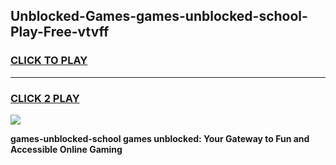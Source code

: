 
## Unblocked-Games-games-unblocked-school-Play-Free-vtvff
<h3>
<a href="https://premium76.site?title=games-unblocked-school&ref=21A">CLICK TO PLAY</a></h3>
<hr>

<h3>
<a href="https://premium76.site?title=games-unblocked-school&ref=21A">CLICK 2 PLAY</a>
  
</h3>

<a href="https://premium76.site?title=games-unblocked-school&ref=21A"><img src="https://clearcache.store/games.png"></a>


**games-unblocked-school games unblocked: Your Gateway to Fun and Accessible Online Gaming**
